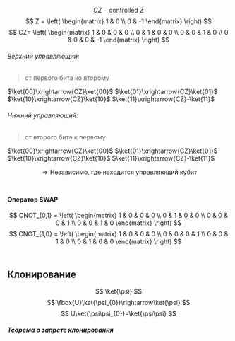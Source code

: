 $$
CZ - \text{controlled Z}
$$
$$
Z = 
\left(
\begin{matrix}
1 & 0  \\ 
0 & -1
\end{matrix}
\right)
$$
$$
CZ=
\left(
\begin{matrix}
1 & 0 & 0 & 0  \\ 
0 & 1 & 0 & 0  \\ 
0 & 0 & 1 & 0  \\ 
0 & 0 & 0 & -1 
\end{matrix}
\right)
$$

###### Верхний управляющий:
> от первого бита ко второму

$\ket{00}\xrightarrow{CZ}\ket{00}$
$\ket{01}\xrightarrow{CZ}\ket{01}$
$\ket{10}\xrightarrow{CZ}\ket{10}$
$\ket{11}\xrightarrow{CZ}-\ket{11}$


###### Нижний управляющий:
> от второго бита к первому

$\ket{00}\xrightarrow{CZ}\ket{00}$
$\ket{01}\xrightarrow{CZ}\ket{01}$
$\ket{10}\xrightarrow{CZ}\ket{10}$
$\ket{11}\xrightarrow{CZ}-\ket{11}$

$$
\Rightarrow \text{Независимо, где находится управляющий кубит}
$$
<br>

#### Оператор SWAP
$$
CNOT_{0,1} = 
\left(
\begin{matrix}
1 & 0 & 0 & 0  \\ 
0 & 1 & 0 & 0  \\ 
0 & 0 & 0 & 1  \\ 
0 & 0 & 1 & 0 
\end{matrix}
\right)
$$
$$
CNOT_{1,0} = 
\left(
\begin{matrix}
1 & 0 & 0 & 0  \\ 
0 & 0 & 0 & 1  \\ 
0 & 0 & 1 & 0  \\ 
0 & 1 & 0 & 0 
\end{matrix}
\right)
$$
<br>

## Клонирование
$$
\ket{\psi}
$$
$$
\fbox{U}\ket{\psi_{0}}\rightarrow\ket{\psi}
$$
$$
U\ket{\psi\psi_{0}}=\ket{\psi\psi}
$$

##### Теорема о запрете клонирования

